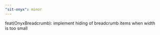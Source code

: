 ```yaml
---
"sit-onyx": minor
---
```


feat(OnyxBreadcrumb): implement hiding of breadcrumb items when width is too small
